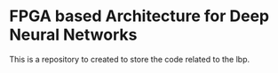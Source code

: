 # FPGA based Architecture for Deep Neural Networks

This is a repository to created to store the code related to the lbp.
